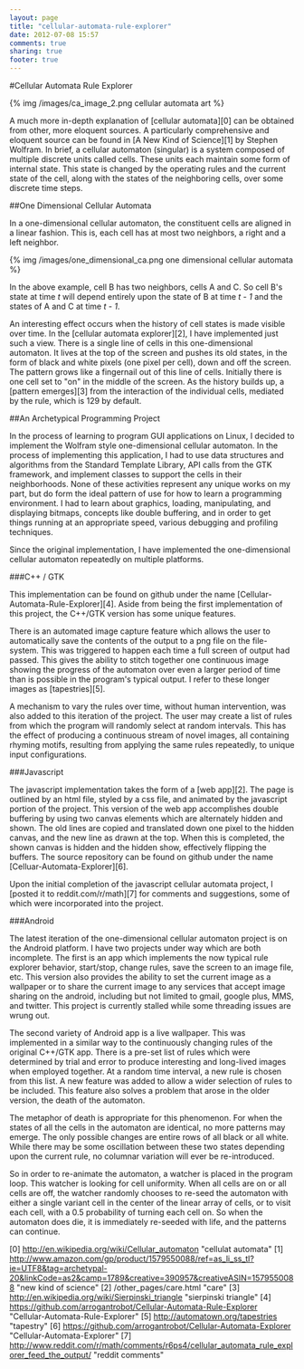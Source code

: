 ```yaml
---
layout: page
title: "cellular-automata-rule-explorer"
date: 2012-07-08 15:57
comments: true
sharing: true
footer: true
---
```


#Cellular Automata Rule Explorer

{% img /images/ca_image_2.png cellular automata art %}

A much more in-depth explanation of [cellular automata][0] can be obtained from other, more eloquent sources. A particularly comprehensive and eloquent source can be found in [A New Kind of Science][1] by Stephen Wolfram. In brief, a cellular automaton (singular) is a system composed of multiple discrete units called cells. These units each maintain some form of internal state. This state is changed by the operating rules and the current state of the cell, along with the states of the neighboring cells, over some discrete time steps. 

##One Dimensional Cellular Automata

In a one-dimensional cellular automaton, the constituent cells are aligned in a linear fashion. This is, each cell has at most two neighbors, a right and a left neighbor. 

{% img /images/one_dimensional_ca.png one dimensional cellular automata %}

In the above example, cell B has two neighbors, cells A and C. So cell B's state at time _t_ will depend entirely upon the state of B at time _t - 1_ and the states of A and C at time _t - 1_.

An interesting effect occurs when the history of cell states is made visible over time. In the [cellular automata explorer][2], I have implemented just such a view. There is a single line of cells in this one-dimensional automaton. It lives at the top of the screen and pushes its old states, in the form of black and white pixels (one pixel per cell), down and off the screen. The pattern grows like a fingernail out of this line of cells. Initially there is one cell set to "on" in the middle of the screen. As the history builds up, a [pattern emerges][3] from the interaction of the individual cells, mediated by the rule, which is 129 by default.

##An Archetypical Programming Project

In the process of learning to program GUI applications on Linux, I decided to implement the Wolfram style one-dimensional cellular automaton. In the process of implementing this application, I had to use data structures and algorithms from the Standard Template Library, API calls from the GTK framework, and implement classes to support the cells in their neighborhoods. None of these activities represent any unique works on my part, but do form the ideal pattern of use for how to learn a programming environment. I had to learn about graphics, loading, manipulating, and displaying bitmaps, concepts like double buffering, and in order to get things running at an appropriate speed, various debugging and profiling techniques. 

Since the original implementation, I have implemented the one-dimensional cellular automaton repeatedly on multiple platforms. 

###C++ / GTK

This implementation can be found on github under the name [Cellular-Automata-Rule-Explorer][4]. Aside from being the first implementation of this project, the C++/GTK version has some unique features.

There is an automated image capture feature which allows the user to automatically save the contents of the output to a png file on the file-system. This was triggered to happen each time a full screen of output had passed. This gives the ability to stitch together one continuous image showing the progress of the automaton over even a larger period of time than is possible in the program's typical output. I refer to these longer images as [tapestries][5].

A mechanism to vary the rules over time, without human intervention, was also added to this iteration of the project. The user may create a list of rules from which the program will randomly select at random intervals. This has the effect of producing a continuous stream of novel images, all containing rhyming motifs, resulting from applying the same rules repeatedly, to unique input configurations.

###Javascript

The javascript implementation takes the form of a [web app][2]. The page is outlined by an html file, styled by a css file, and animated by the javascript portion of the project. This version of the web app accomplishes double buffering by using two canvas elements which are alternately hidden and shown. The old lines are copied and translated down one pixel to the hidden canvas, and the new line as drawn at the top. When this is completed, the shown canvas is hidden and the hidden show, effectively flipping the buffers. The source repository can be found on github under the name [Celluar-Automata-Explorer][6].

Upon the initial completion of the javascript cellular automata project, I [posted it to reddit.com/r/math][7] for comments and suggestions, some of which were incorporated into the project.

###Android

The latest iteration of the one-dimensional cellular automaton project is on the Android platform. I have two projects under way which are both incomplete. The first is an app which implements the now typical rule explorer behavior, start/stop, change rules, save the screen to an image file, etc. This version also provides the ability to set the current image as a wallpaper or to share the current image to any services that accept image sharing on the android, including but not limited to gmail, google plus, MMS, and twitter. This project is currently stalled while some threading issues are wrung out.

The second variety of Android app is a live wallpaper. This was implemented in a similar way to the continuously changing rules of the original C++/GTK app. There is a pre-set list of rules which were determined by trial and error to produce interesting and long-lived images when employed together. At a random time interval, a new rule is chosen from this list. A new feature was added to allow a wider selection of rules to be included. This feature also solves a problem that arose in the older version, the death of the automaton. 

The metaphor of death is appropriate for this phenomenon. For when the states of all the cells in the automaton are identical, no more patterns may emerge. The only possible changes are entire rows of all black or all white. While there may be some oscillation between these two states depending upon the current rule, no columnar variation will ever be re-introduced. 

So in order to re-animate the automaton, a watcher is placed in the program loop. This watcher is looking for cell uniformity. When all cells are on or all cells are off, the watcher randomly chooses to re-seed the automaton with either a single variant cell in the center of the linear array of cells, or to visit each cell, with a 0.5 probability of turning each cell on. So when the automaton does die, it is immediately re-seeded with life, and the patterns can continue.

[0] http://en.wikipedia.org/wiki/Cellular_automaton "cellulat automata"
[1] http://www.amazon.com/gp/product/1579550088/ref=as_li_ss_tl?ie=UTF8&tag=archetypal-20&linkCode=as2&camp=1789&creative=390957&creativeASIN=1579550088 "new kind of science"
[2] /other_pages/care.html "care"
[3] http://en.wikipedia.org/wiki/Sierpinski_triangle "sierpinski triangle"
[4] https://github.com/arrogantrobot/Cellular-Automata-Rule-Explorer "Cellular-Automata-Rule-Explorer"
[5] http://automatown.org/tapestries "tapestry"
[6] https://github.com/arrogantrobot/Cellular-Automata-Explorer "Cellular-Automata-Explorer"
[7] http://www.reddit.com/r/math/comments/r6ps4/cellular_automata_rule_explorer_feed_the_output/ "reddit comments"
